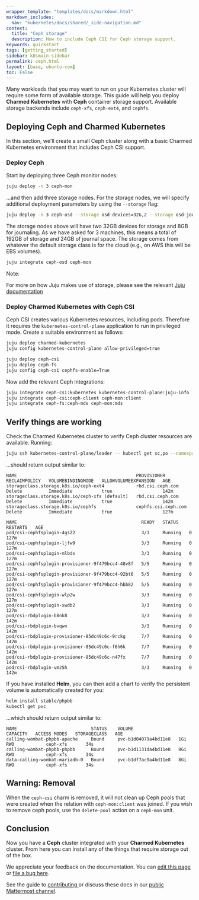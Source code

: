 ```yaml
---
wrapper_template: "templates/docs/markdown.html"
markdown_includes:
  nav: "kubernetes/docs/shared/_side-navigation.md"
context:
  title: "Ceph storage"
  description: How to include Ceph CSI for Ceph storage support.
keywords: quickstart
tags: [getting_started]
sidebar: k8smain-sidebar
permalink: ceph.html
layout: [base, ubuntu-com]
toc: False
---
```


Many workloads that you may want to run on your Kubernetes cluster will require some
form of available storage. This guide will help you deploy **Charmed Kubernetes** with
**Ceph** container storage support. Available storage backends include `ceph-xfs`,
`ceph-ext4`, and `cephfs`.

## Deploying Ceph and Charmed Kubernetes

In this section, we'll create a small Ceph cluster along with a basic Charmed Kubernetes
environment that includes Ceph CSI support.

### Deploy Ceph

Start by deploying three Ceph monitor nodes:

```bash
juju deploy -n 3 ceph-mon
```

...and then add three storage nodes. For the storage nodes, we will specify additional
deployment parameters by using the `--storage` flag:

```bash
juju deploy -n 3 ceph-osd --storage osd-devices=32G,2 --storage osd-journals=8G,1
```

The storage nodes above will have two 32GB devices for storage and 8GB for journaling.
As we have asked for 3 machines, this means a total of 192GB of storage and 24GB of
journal space. The storage comes from whatever the default storage class is for the
cloud (e.g., on AWS this will be EBS volumes).

```bash
juju integrate ceph-osd ceph-mon
```

<div class="p-notification--information is-inline">
  <div markdown="1" class="p-notification__content">
    <span class="p-notification__title">Note:</span>
    <p class="p-notification__message">For more on how Juju makes use of storage, please see the relevant
<a href="https://juju.is/docs/juju/manage-storage">Juju documentation</a></p>
  </div>
</div>

### Deploy Charmed Kubernetes with Ceph CSI

Ceph CSI creates various Kubernetes resources, including pods. Therefore it requires the
`kubernetes-control-plane` application to run in privileged mode. Create a suitable environment as follows:

```bash
juju deploy charmed-kubernetes
juju config kubernetes-control-plane allow-privileged=true

juju deploy ceph-csi
juju deploy ceph-fs
juju config ceph-csi cephfs-enable=True
```

Now add the relevant Ceph integrations:

```bash
juju integrate ceph-csi:kubernetes kubernetes-control-plane:juju-info
juju integrate ceph-csi:ceph-client ceph-mon:client
juju integrate ceph-fs:ceph-mds ceph-mon:mds
```

## Verify things are working

Check the Charmed Kubernetes cluster to verify Ceph cluster resources are
available. Running:

```bash
juju ssh kubernetes-control-plane/leader -- kubectl get sc,po --namespace default
```

...should return output similar to:

```no-highlight
NAME                                             PROVISIONER           RECLAIMPOLICY   VOLUMEBINDINGMODE   ALLOWVOLUMEEXPANSION   AGE
storageclass.storage.k8s.io/ceph-ext4            rbd.csi.ceph.com      Delete          Immediate           true                   142m
storageclass.storage.k8s.io/ceph-xfs (default)   rbd.csi.ceph.com      Delete          Immediate           true                   142m
storageclass.storage.k8s.io/cephfs               cephfs.csi.ceph.com   Delete          Immediate           true                   127m

NAME                                               READY   STATUS    RESTARTS   AGE
pod/csi-cephfsplugin-4gs22                         3/3     Running   0          127m
pod/csi-cephfsplugin-ljfw9                         3/3     Running   0          127m
pod/csi-cephfsplugin-mlbdx                         3/3     Running   0          127m
pod/csi-cephfsplugin-provisioner-9f479bcc4-48v8f   5/5     Running   0          127m
pod/csi-cephfsplugin-provisioner-9f479bcc4-92bt6   5/5     Running   0          127m
pod/csi-cephfsplugin-provisioner-9f479bcc4-hbb82   5/5     Running   0          127m
pod/csi-cephfsplugin-wlp2w                         3/3     Running   0          127m
pod/csi-cephfsplugin-xwdb2                         3/3     Running   0          127m
pod/csi-rbdplugin-b8nk8                            3/3     Running   0          142m
pod/csi-rbdplugin-bvqwn                            3/3     Running   0          142m
pod/csi-rbdplugin-provisioner-85dc49c6c-9rckg      7/7     Running   0          142m
pod/csi-rbdplugin-provisioner-85dc49c6c-f6h6k      7/7     Running   0          142m
pod/csi-rbdplugin-provisioner-85dc49c6c-n47fx      7/7     Running   0          142m
pod/csi-rbdplugin-vm25h                            3/3     Running   0          142m
```

If you have installed **Helm**, you can then add a chart to verify the persistent volume
is automatically created for you:

```bash
helm install stable/phpbb
kubectl get pvc
```

...which should return output similar to:

```ǹo-highlight
NAME                            STATUS    VOLUME                 CAPACITY   ACCESS MODES   STORAGECLASS   AGE
calling-wombat-phpbb-apache     Bound     pvc-b1d04079a4bd11e8   1Gi        RWO            ceph-xfs       34s
calling-wombat-phpbb-phpbb      Bound     pvc-b1d1131da4bd11e8   8Gi        RWO            ceph-xfs       34s
data-calling-wombat-mariadb-0   Bound     pvc-b1df7ac9a4bd11e8   8Gi        RWO            ceph-xfs       34s
```

## Warning: Removal

When the `ceph-csi` charm is removed, it will not clean up Ceph pools that were created
when the relation with `ceph-mon:client` was joined. If you wish to remove ceph pools,
use the `delete-pool` action on a `ceph-mon` unit.

## Conclusion

Now you have a **Ceph** cluster integrated with your **Charmed Kubernetes** cluster. From
here you can install any of the things that require storage out of the box.

<!-- FEEDBACK -->
<div class="p-notification--information">
  <div class="p-notification__content">
    <p class="p-notification__message">We appreciate your feedback on the documentation. You can
    <a href="https://github.com/charmed-kubernetes/kubernetes-docs/edit/main/pages/k8s/ceph.md" >edit this page</a>
    or
    <a href="https://github.com/charmed-kubernetes/kubernetes-docs/issues/new">file a bug here</a>.</p>
    <p>See the guide to <a href="/kubernetes/docs/how-to-contribute"> contributing </a> or discuss these docs in our <a href="https://chat.charmhub.io/charmhub/channels/kubernetes"> public Mattermost channel</a>.</p>
  </div>
</div>
